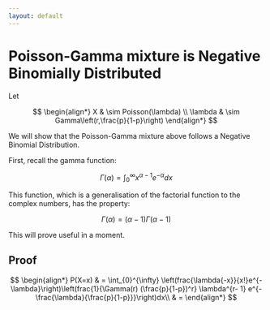```yaml
---
layout: default
---
```


# Poisson-Gamma mixture is Negative Binomially Distributed

Let


$$
\begin{align*}
        X & \sim Poisson(\lambda) \\
  \lambda & \sim Gamma\left(r,\frac{p}{1-p}\right)
\end{align*}
$$

We will show that the Poisson-Gamma mixture above follows a Negative Binomial Distribution.

First, recall the gamma function:

$$ \Gamma(\alpha) = \int_{0}^{\infty} x^{\alpha-1}e^{-\alpha}dx$$

This function, which is a generalisation of the factorial function to the complex numbers, has the property:

$$\Gamma(\alpha)=(\alpha - 1)\Gamma(\alpha - 1)$$

This will prove useful in a moment.

## Proof

$$
\begin{align*}
P(X=x) & = \int_{0}^{\infty} \left(frac{\lambda{-x}}{x!}e^{-\lambda}\right)\left(frac{1}{\Gamma(r) (\frac{p}{1-p})^r} \lambda^{r- 1} e^{-\frac{\lambda}{\frac{p}{1-p}}}\right)dx\\
       & = 
\end{align*}
$$
